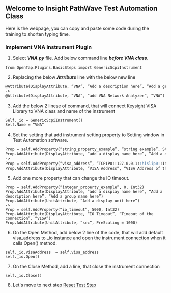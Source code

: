## Welcome to Insight PathWave Test Automation Class

Here is the webpage, you can copy and paste some code during the training to shorten typing time.


### Implement VNA Instrument Plugin

1. Select ***VNA.py*** file. Add below command line ***before VNA class***.
```markdown
from OpenTap.Plugins.BasicSteps import GenericScpiInstrument
```
2. Replacing the below ***Atrribute*** line with the below new line
```markdown
@Attribute(DisplayAttribute, “VNA”, “Add a description here”, “Add a group name here”)
->
@Attribute(DisplayAttribute, “VNA”, “add VNA Network Analyzer”, “VNA”)
```
3. Add the below 2 linese of command, that will connect Keysight VISA Library to VNA class and name of the instrument
```markdown
Self._io = GenericScpiInstrument()
Self.Name = “VNA”
```
4. Set the setting that add instrument setting property to Setting window in Test Automation software.
```markdown
Prop = self.AddProperty(“string_property_example”, “string example”, String)
Prop.AddAttribute(DisplayAttribute, “add a display name here”, “Add a description here”, “Add a group name here”)
->
Prop = self.AddProperty(“visa_address”, “TCPIP0::127.0.0.1::hislip0::INSTR”, String)
Prop.AddAttribute(DisplayAttribute, “VISA Address”, “VISA Address of the instrument to connect”, “VISA”)
```
5.	Add one more property that can change the IO timeout. 
```
Prop = self.AddProperty(“integer_property_example”, 0, Int32)
Prop.AddAttribute(DisplayAttribute, “add a display name here”, “Add a description here”, “Add a group name here”)
Prop.AddAttribute(UnitAttribute, “Add a display unit here”)
->
Prop = self.AddProperty(“io_timeout”, 5000, Int32)
Prop.AddAttribute(DisplayAttribute, “IO Timeout”, “Timeout of the connection”, “VISA”)
Prop.AddAttribute(UnitAttribute, “sec”, PreScaling = 1000)
```

6.	On the Open Method, add below 2 line of the code, that will add default visa_address to _io instance and open the instrument connection when it calls Open() method. 
```
self._io.VisaAddress  = self.visa_address
self._io.Open()
```
7.	On the Close Method, add a line, that close the instrument connection 
```
self._io.Close()
```

8. Let's move to next step [Reset Test Step](https://csprings.github.io/Code-Repo/ResetStep.html)

